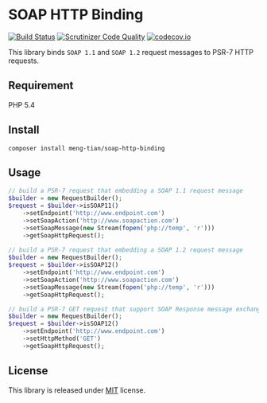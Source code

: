 # SOAP HTTP Binding
[![Build Status](https://travis-ci.org/meng-tian/soap-http-binding.svg?branch=master)](https://travis-ci.org/meng-tian/soap-http-binding)
[![Scrutinizer Code Quality](https://scrutinizer-ci.com/g/meng-tian/soap-http-binding/badges/quality-score.png?b=master)](https://scrutinizer-ci.com/g/meng-tian/soap-http-binding/?branch=master)
[![codecov.io](https://codecov.io/github/meng-tian/soap-http-binding/coverage.svg?branch=master)](https://codecov.io/github/meng-tian/soap-http-binding?branch=master)

This library binds `SOAP 1.1` and `SOAP 1.2` request messages to PSR-7 HTTP requests.

## Requirement
PHP 5.4

## Install
```
composer install meng-tian/soap-http-binding
```

## Usage

```php
// build a PSR-7 request that embedding a SOAP 1.1 request message
$builder = new RequestBuilder();
$request = $builder->isSOAP11()
    ->setEndpoint('http://www.endpoint.com')
    ->setSoapAction('http://www.soapaction.com')
    ->setSoapMessage(new Stream(fopen('php://temp', 'r')))
    ->getSoapHttpRequest();
    
// build a PSR-7 request that embedding a SOAP 1.2 request message
$builder = new RequestBuilder();
$request = $builder->isSOAP12()
    ->setEndpoint('http://www.endpoint.com')
    ->setSoapAction('http://www.soapaction.com')
    ->setSoapMessage(new Stream(fopen('php://temp', 'r')))
    ->getSoapHttpRequest();

// build a PSR-7 GET request that support SOAP Response message exchange pattern
$builder = new RequestBuilder();
$request = $builder->isSOAP12()
    ->setEndpoint('http://www.endpoint.com')
    ->setHttpMethod('GET')
    ->getSoapHttpRequest();
```

## License
This library is released under [MIT](https://github.com/meng-tian/soap-http-binding/blob/master/LICENSE) license.


